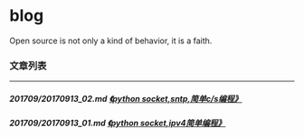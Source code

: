 # blog
Open source is not only a kind of behavior, it is a faith.
### 文章列表
---
##### 201709/20170913_02.md [《python socket,sntp,简单c/s编程》](201709/20170913_02.md)
##### 201709/20170913_01.md [《python socket,ipv4简单编程》](201709/20170913_01.md)
